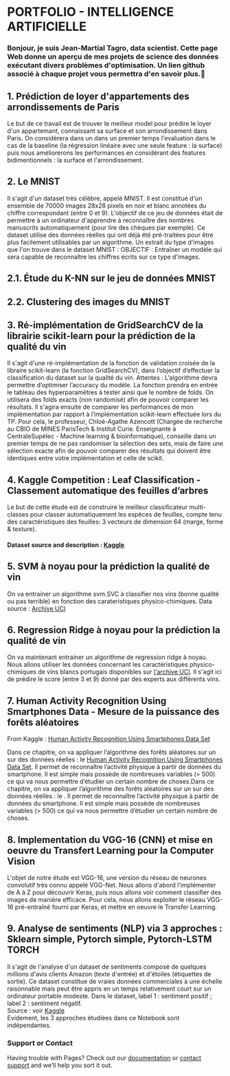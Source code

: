 # PORTFOLIO - INTELLIGENCE ARTIFICIELLE


### Bonjour, je suis Jean-Martial Tagro, data scientist. Cette page Web donne un aperçu de mes projets de science des données exécutant divers problèmes d'optimisation. Un lien github associé à chaque projet vous permettra d'en savoir plus.🙂

## 1. Prédiction de loyer d'appartements des arrondissements de Paris
Le but de ce travail est de trouver le meilleur model pour prédire le loyer d'un appartemant, connaissant sa surface et son arrondissement dans Paris. On considèrera dans un dans un premier temps l'evaluation dans le cas de la baseline (la régression linéaire avec une seule feature : la surface) puis nous améliorerons les performances en considérant des features bidimentionnels : la surface et l'arrondissement.

## 2. Le MNIST
Il s'agit d'un dataset très célèbre, appelé MNIST. Il est constitué d'un ensemble de 70000 images 28x28 pixels en noir et blanc annotées du chiffre correspondant (entre 0 et 9). L'objectif de ce jeu de données était de permettre à un ordinateur d'apprendre à reconnaître des nombres manuscrits automatiquement (pour lire des chèques par exemple). Ce dataset utilise des données réelles qui ont déjà été pré-traitées pour être plus facilement utilisables par un algorithme. Un extrait du type d'images que l'on trouve dans le dataset MNIST :
OBJECTIF : Entraîner un modèle qui sera capable de reconnaître les chiffres écrits sur ce type d'images.

   ## 2.1. Étude du K-NN sur le jeu de données MNIST

   ## 2.2. Clustering des images du MNIST


## 3. Ré-implémentation de GridSearchCV de la librairie scikit-learn pour la prédiction de la qualité du vin
Il s'agit d'une ré-implémentation de la fonction de validation croisée de la libraire scikit-learn (la fonction GridSearchCV), dans l’objectif d’effectuer la classification du dataset sur la qualité du vin.
Attentes : L’algorithme devra permettre d’optimiser l’accuracy du modèle. La fonction prendra en entrée le tableau des hyperparamètres à tester ainsi que le nombre de folds. On utilisera des folds exacts (non randomisé) afin de pouvoir comparer les résultats.
Il s'agira ensuite de comparer les performances de mon implémentation par rapport à l’implémentation scikit-learn effectuée lors du TP. Pour cela, le professeur, Chloé-Agathe Azencott (Chargée de recherche au CBIO de MINES ParisTech & Institut Curie. Enseignante à CentraleSupélec - Machine learning & bioinformatique), conseille dans un premier temps de ne pas randomiser la sélection des sets, mais de faire une sélection exacte afin de pouvoir comparer des résultats qui doivent être identiques entre votre implémentation et celle de scikit.


## 4. Kaggle Competition : Leaf Classification - Classement automatique des feuilles d’arbres
Le but de cette étude est de construire le meilleur classificateur multi-classes pour classer automatiquement les espèces de feuilles, compte tenu des caractéristiques des feuilles: 3 vecteurs de dimension 64 (marge, forme & texture).
<h4>Dataset source and description : <a href='https://www.kaggle.com/c/leaf-classification/data'> Kaggle</a></h4>

## 5. SVM à noyau pour la prédiction la qualité de vin
On va entrainer un algorithme svm.SVC à classifier nos vins (bonne qualité ou pas terrible) en fonction des carateristiques physico-chimiques.
Data source : <a href='https://archive.ics.uci.edu/ml/machine-learning-databases/wine-quality'>Archive UCI</a>

## 6. Regression Ridge à noyau pour la prédiction la qualité de vin
On va maintenant entrainer un algorithme de regression ridge à noyau. Nous allons utiliser les données concernant les caractéristiques physico-chimiques de vins blancs portugais disponibles sur <a href='https://archive.ics.uci.edu/ml/machine-learning-databases/wine-quality'>l'archive UCI</a>. Il s'agit ici de prédire le score (entre 3 et 9) donné par des experts aux différents vins.

## 7. Human Activity Recognition Using Smartphones Data - Mesure de la puissance des forêts aléatoires
From Kaggle : <a href='https://www.kaggle.com/uciml/human-activity-recognition-with-smartphones'>Human Activity Recognition Using Smartphones Data Set</a>

Dans ce chapitre, on va appliquer l’algorithme des forêts aléatoires sur un sur des données réelles : le <a href='https://www.kaggle.com/uciml/human-activity-recognition-with-smartphones'>Human Activity Recognition Using Smartphones Data Set</a>. Il permet de reconnaître l’activité physique à partir de données du smartphone. Il est simple mais possède de nombreuses variables (> 500) ce qui va nous permettre d’étudier un certain nombre de choses.Dans ce chapitre, on va appliquer l’algorithme des forêts aléatoires sur un sur des données réelles : le <a href=''></a>. Il permet de reconnaître l’activité physique à partir de données du smartphone. Il est simple mais possède de nombreuses variables (> 500) ce qui va nous permettre d’étudier un certain nombre de choses.


##  8. Implementation du VGG-16 (CNN) et mise en oeuvre du Transfert Learning pour la Computer Vision
L'objet de notre étude est VGG-16, une version du réseau de neurones convolutif très connu appelé VGG-Net. Nous allons d'abord l'implémenter de A à Z pour découvrir Keras, puis nous allons voir comment classifier des images de manière efficace. Pour cela, nous allons exploiter le réseau VGG-16 pré-entraîné fourni par Keras, et mettre en oeuvre le Transfer Learning.

## 9. Analyse de sentiments (NLP) via 3 approches : Sklearn simple, Pytorch simple, Pytorch-LSTM TORCH
Il s'agit de l'analyse d'un dataset de sentiments composé de quelques millions d'avis clients Amazon (texte d'entrée) et d'étoiles (étiquettes de sortie).
Ce dataset constitue de vraies données commerciales à une échelle raisonnable mais peut être appris en un temps relativement court sur un ordinateur portable modeste. Dans le dataset, label 1 : sentiment positif ; label 2 : sentiment négatif.<br>
Source : voir <a href='https://www.kaggle.com/bittlingmayer/amazonreviews?select=test.ft.txt.bz2'>Kaggle</a>
<br>Evidement, les 3 approches étudiées dans ce Notebook sont indépendantes.

### Support or Contact

Having trouble with Pages? Check out our [documentation](https://help.github.com/categories/github-pages-basics/) or [contact support](https://github.com/contact) and we’ll help you sort it out.

